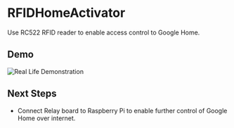 # RFIDHomeActivator
Use RC522 RFID reader to enable access control to Google Home.
## Demo
![Real Life Demonstration](https://github.com/EDrever-Smith/RFIDHomeActivator/blob/gh-resources/HomeActivator.gif)
## Next Steps
- Connect Relay board to Raspberry Pi to enable further control of Google Home over internet.
